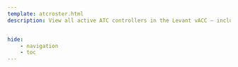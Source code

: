 ```yaml
---
template: atcroster.html
description: View all active ATC controllers in the Levant vACC — including residents and visitors — along with their ratings and approved positions.


hide:
    - navigation
    - toc
---
```


